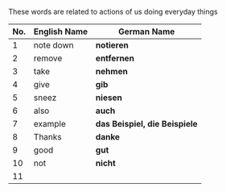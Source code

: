 
These words are related to actions of us doing everyday things 


| No. | English Name | German Name                     |
| --- | ------------ | ------------------------------- |
| 1   | note down    | **notieren**                    |
| 2   | remove       | **entfernen**                   |
| 3   | take         | **nehmen**                      |
| 4   | give         | **gib**                         |
| 5   | sneez        | **niesen**                      |
| 6   | also         | **auch**                        |
| 7   | example      | **das Beispiel, die Beispiele** |
| 8   | Thanks       | **danke**                       |
| 9   | good         | **gut**                         |
| 10  | not          | **nicht**                       |
| 11  |              |                                 |
